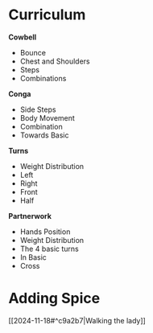 # Curriculum
**Cowbell**
- Bounce
- Chest and Shoulders
- Steps
- Combinations

**Conga**
- Side Steps
- Body Movement
- Combination
- Towards Basic

**Turns**
- Weight Distribution
- Left
- Right
- Front
- Half

**Partnerwork**
- Hands Position
- Weight Distribution
- The 4 basic turns
- In Basic
- Cross

# Adding Spice
[[2024-11-18#^c9a2b7|Walking the lady]]

